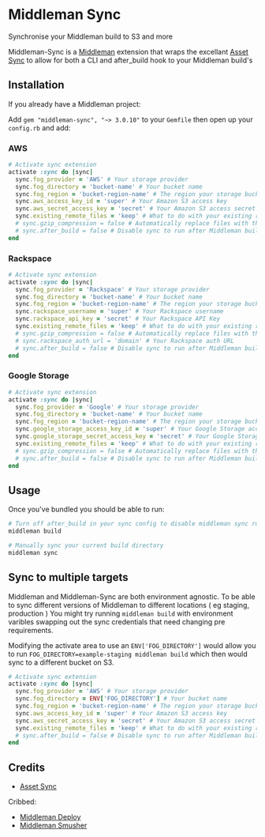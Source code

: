 # Middleman Sync

Synchronise your Middleman build to S3 and more

Middleman-Sync is a [Middleman](https://github.com/middleman/middleman) extension that wraps the excellant [Asset Sync](https://raw.github.com/rumblelabs/asset_sync) to allow for both a CLI and after_build hook to your Middleman build's

## Installation

If you already have a Middleman project:

Add `gem "middleman-sync", "~> 3.0.10"` to your `Gemfile` then open up your `config.rb` and add:

### AWS

``` ruby
# Activate sync extension
activate :sync do |sync|
  sync.fog_provider = 'AWS' # Your storage provider
  sync.fog_directory = 'bucket-name' # Your bucket name
  sync.fog_region = 'bucket-region-name' # The region your storage bucket is in (eg us-east-1, us-west-1, eu-west-1, ap-southeast-1 )
  sync.aws_access_key_id = 'super' # Your Amazon S3 access key
  sync.aws_secret_access_key = 'secret' # Your Amazon S3 access secret
  sync.existing_remote_files = 'keep' # What to do with your existing remote files? ( keep or delete )
  # sync.gzip_compression = false # Automatically replace files with their equivalent gzip compressed version
  # sync.after_build = false # Disable sync to run after Middleman build ( defaults to true )
end
```

### Rackspace

``` ruby
# Activate sync extension
activate :sync do |sync|
  sync.fog_provider = 'Rackspace' # Your storage provider
  sync.fog_directory = 'bucket-name' # Your bucket name
  sync.fog_region = 'bucket-region-name' # The region your storage bucket is in
  sync.rackspace_username = 'super' # Your Rackspace username
  sync.rackspace_api_key = 'secret' # Your Rackspace API Key
  sync.existing_remote_files = 'keep' # What to do with your existing remote files? ( keep or delete )
  # sync.gzip_compression = false # Automatically replace files with their equivalent gzip compressed version
  # sync.rackspace_auth_url = 'domain' # Your Rackspace auth URL
  # sync.after_build = false # Disable sync to run after Middleman build ( defaults to true )
end
```

### Google Storage

``` ruby
# Activate sync extension
activate :sync do |sync|
  sync.fog_provider = 'Google' # Your storage provider
  sync.fog_directory = 'bucket-name' # Your bucket name
  sync.fog_region = 'bucket-region-name' # The region your storage bucket is in
  sync.google_storage_access_key_id = 'super' # Your Google Storage access key
  sync.google_storage_secret_access_key = 'secret' # Your Google Storage access secret
  sync.existing_remote_files = 'keep' # What to do with your existing remote files? ( keep or delete )
  # sync.gzip_compression = false # Automatically replace files with their equivalent gzip compressed version
  # sync.after_build = false # Disable sync to run after Middleman build ( defaults to true )
end
```

## Usage

Once you've bundled you should be able to run:

``` ruby 
# Turn off after_build in your sync config to disable middleman sync running after each build
middleman build
```

``` ruby 
# Manually sync your current build directory
middleman sync
```

## Sync to multiple targets

Middleman and Middleman-Sync are both environment agnostic. To be able to sync different versions of Middleman to different locations ( eg staging, production ) You might try running `middleman build` with environment varibles swapping out the sync credentials that need changing pre requirements.

Modifying the activate area to use an `ENV['FOG_DIRECTORY']` would allow you to run `FOG_DIRECTORY=example-staging middleman build` which then would sync to a different bucket on S3.

``` ruby
# Activate sync extension
activate :sync do |sync|
  sync.fog_provider = 'AWS' # Your storage provider
  sync.fog_directory = ENV['FOG_DIRECTORY'] # Your bucket name
  sync.fog_region = 'bucket-region-name' # The region your storage bucket is in
  sync.aws_access_key_id = 'super' # Your Amazon S3 access key
  sync.aws_secret_access_key = 'secret' # Your Amazon S3 access secret
  sync.existing_remote_files = 'keep' # What to do with your existing remote files? (keep or delete)
  # sync.after_build = false # Disable sync to run after Middleman build ( defaults to true )
end
```

## Credits

- [Asset Sync](https://github.com/rumblelabs/asset_sync)

Cribbed:

- [Middleman Deploy](https://github.com/tvaughan/middleman-deploy)
- [Middleman Smusher](https://github.com/middleman/middleman-smusher)
